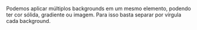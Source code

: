 Podemos aplicar múltiplos backgrounds em um mesmo elemento, podendo ter cor sólida, gradiente ou imagem. Para isso basta separar por vírgula cada background.

